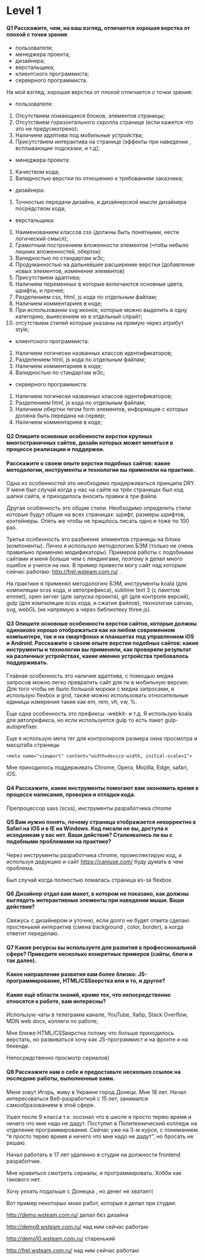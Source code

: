 #  Level 1

#### Q1 Расскажите, чем, на ваш взгляд, отличается хорошая верстка от плохой с точки зрения 
* пользователя; 
* менеджера проекта; 
* дизайнера; 
* верстальщика; 
* клиентского программиста; 
* серверного программиста. 

На мой взгляд, хорошая верстка от плохой отличается с точки зрения:
* пользователя:
1. Отсутствием ломающихся блоков, элементов страницы;
2. Отсутствием горизонтального скролла странице (если кажется что это не предусмотрено);
3. Наличием адаптива под мобильные устройства;
4. Присутствием интерактива на странице (эффекты при наведении , всплывающие подсказки, и т.д);
* менеджера проекта:
1. Качеством кода;
2. Валидностью верстки по отношению к требованиям заказчика;
* дизайнера:
1. Точностью передачи дизайна, и дизайнерской мысли дизайнера посредством кода;
* верстальщика:
1. Наименованием классов css (должны быть понятными, нести логический смысл);
2. Грамотным построением вложенности элементов (чтобы небыло лишних вложенностей, оберток)
3. Валидностью по стандартам w3c;
4. Продуманностью на дальнейшее расширение верстки (добавление новых элементов, изменения элементов)
5. Присутствием адаптива;
6. Наличием переменных в которые включаются основные цвета, шрифты, и прочее;
7. Разделением css, html, js кода по отдельным файлам;
8. Наличием комментариев в коде;
9. При использовании svg иконок, которые можно выделить в одну категорию, вынесением их в отдельный спрайт;
10. отсутствием стилей которые указаны на прямую через атрибут style;
* клиентского программиста:
1. Наличием логически названных классов идентификаторов;
2. Разделением html, js кода по отдельным файлам;
3. Наличием комментариев в коде;
4. Валидностью по стандартам w3c;
* серверного программиста:
1. Наличием логически названных классов идентификаторов;
2. Разделением html, js кода по отдельным файлам;
3. Наличием обертки тегом form элементов, информация с  которых должна быть передана на сервер;
4. Наличием комментариев в коде;

#### Q2 Опишите основные особенности верстки крупных многостраничных сайтов, дизайн которых может меняться в процессе реализации и поддержки. 

#### Расскажите о своем опыте верстки подобных сайтов: какие методологии, инструменты и технологии вы применяли на практике. 

Одна из особенностей это необходимо придерживаться принципа DRY. У меня был случай когда у нас на сайте на трёх страницах был код шапки сайта, и приходилось вносить правки в три файла.

Другая особенность это общие стили. Необходимо определить стили которые будут общие на всех страницах: шрифт, размеры шрифтов, контейнеры. Опять же чтобы не пришлось писать одно и тоже по 100 раз.

Третья особенность это разбиение элементов страницы на блоки (компоненты). Лично я использую методологию БЭМ (только не очень правильно применяю модификаторы).
Примеров работы с подобными сайтами и меня больше чем с лендингами, поэтому я делал много ошибок и учился на них. В пример привести могу сайт над которым сейчас работаю: http://frel.wsteam.com.ru/ . 

На практике я применял методологию БЭМ, инструменты koala (для компиляции scss кода, и автопрефикса), sublime text 3 (с пакетом emmet), open server (для запуска проекта), git (для контроля версий), gulp (для компиляции scss кода, и сжатия файлов), технологии canvas, svg, webGL (не напрямую а через библиотеку three.js).

#### Q3 Опишите основные особенности верстки сайтов, которые должны одинаково хорошо отображаться как на любом современном компьютере, так и на смартфонах и планшетах под управлением iOS и Android. Расскажите о своем опыте верстки подобных сайтов: какие инструменты и технологии вы применяли, как проверяли результат на различных устройствах, какие именно устройства требовалось поддерживать. 

Главная особенность это наличие адаптива, с помощью медиа запросов можно легко превратить сайт для пк в мобильную версию. Для того чтобы не было большой мороки с медиа запросами, я использую flexbox и grid, также можно использовать относительные единицы измерения такие как em, rem, vh, vw, %.

Еще одна особенность это префиксы -webkit- и т.д. Я использую koala для автопрефикса, но если используется gulp то есть пакет gulp-autoprefixer.

Еще я использую мета тег для контролироля размера окна просмотра и масштаба страницы

	<meta name="viewport" content="width=device-width, initial-scale=1">
	
Мне приходилось поддерживать Chrome, Opera, Mozilla, Edge, safari, iOS.

#### Q4 Расскажите, какие инструменты помогают вам экономить время в процессе написания, проверки и отладки кода. 

Препроцессор sass (scss), инструменты разработчика chrome

#### Q5 Вам нужно понять, почему страница отображается некорректно в Safari на iOS и в IE на Windows. Код писали не вы, доступа к исходникам у вас нет. Ваши действия? Сталкивались ли вы с подобными проблемами на практике? 

Через инструменты разработчика chrome, проинспектирую код, и используя дедукцию и сайт https://caniuse.com/ буду думать в чем проблема.

Был случай когда полностью ломалась страница из-за flexbox.

#### Q6 Дизайнер отдал вам макет, в котором не показано, как должны выглядеть интерактивные элементы при наведении мыши. Ваши действия?

Свяжусь с дизайнером и уточню, если долго не будет ответа сделаю простенький интерактив (смена background , color, border), а когда ответит переделаю. 

#### Q7 Какие ресурсы вы используете для развития в профессиональной сфере? Приведите несколько конкретных примеров (сайты, блоги и так далее). 

#### Какое направление развития вам более близко: JS-программирование, HTML/CSSверстка или и то, и другое?

#### Какие ещё области знаний, кроме тех, что непосредственно относятся к работе, вам интересны?

Использую чаты в телеграмм канале, YouTube, Хабр, Stack Overflow, MDN web docs, коллеги по работе; 

Мне ближе HTML/CSSверстка потому что больше приходилось верстать, но развиваться хочу как JS-программист и на фронте и на бекенде.

Непосредственно просмотр сериалов)

#### Q8 Расскажите нам о себе и предоставьте несколько ссылок на последние работы, выполненные вами. 

Меня зовут Игорь, живу в Украине город Донецк. Мне 18 лет. Начал интересоваться Веб-разработкой с 15 лет, занимался самообразованием в этой сфере.

Ушел после 9 класса т.к. осознал что в школе я просто теряю время и ничего что мне надо не дадут. Поступил в Политехнический колледж на отделение программирования. Сейчас уже на 3-м курсе, с пониманием “я просто теряю время и ничего что мне надо не дадут”, но бросать не решаю. 

Начал работать в 17 лет удаленно в студии на должности frontend разработчик. 

Мне нравиться смотреть сериалы, и программировать. Хобби как такового нет.

Хочу уехать подальше с Донецка , но денег не хватает(

Вот пример некоторых моих работ, которые я делал при студии:

http://demo.wsteam.com.ru/ делал без дизайна

http://demo9.wsteam.com.ru/ над ним сейчас работаю

http://demo10.wsteam.com.ru/ старенький 

http://frel.wsteam.com.ru/ над ним сейчас работаю 



